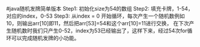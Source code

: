 #java随机发牌简单版本
Step1: 初始化size为54的数组
Step2: 填充卡牌，1-54，对应的index，0-53
Step3: 从index = 0 开始循环，每次产生一个随机数例如10，则输出arr[10]即11，然后把arr[53]=54和这个arr[10]=11进行交换，
在下次产生随机数时我们只产生0-52，index为53已经输出了，这样下来，经过54次for循环可以完成随机发牌的小功能。

